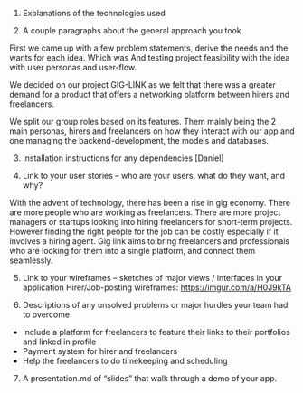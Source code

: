 1. Explanations of the technologies used

2. A couple paragraphs about the general approach you took

First we came up with a few problem statements, derive the needs and the wants for each idea. Which was 
And testing project feasibility with the idea with user personas and user-flow.

We decided on our project GIG-LINK as we felt that there was a greater demand for a product that offers a networking platform between hirers and freelancers.

We split our group roles based on its features. Them mainly being the 2 main personas, hirers and freelancers on how they interact with our app and one managing the backend-development, the models and databases.

3. Installation instructions for any dependencies
[Daniel]


4. Link to your user stories – who are your users, what do they want, and why?

With the advent of technology, there has been a rise in gig economy. There are more people who are working as freelancers. 
There are more project managers or startups looking into hiring freelancers for short-term projects. 
However finding the right people for the job can be costly especially if it involves a hiring agent.
Gig link aims to bring freelancers and professionals who are looking for them into a single platform, and connect them seamlessly.


5. Link to your wireframes – sketches of major views / interfaces in your application
Hirer/Job-posting wireframes: https://imgur.com/a/H0J9kTA


6. Descriptions of any unsolved problems or major hurdles your team had to overcome
- Include a platform for freelancers to feature their links to their portfolios and linked in profile
- Payment system for hirer and freelancers
- Help the freelancers to do timekeeping and scheduling

7. A presentation.md of “slides” that walk through a demo of your app.

